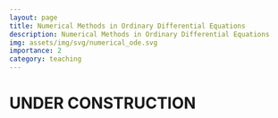 ```yaml
---
layout: page
title: Numerical Methods in Ordinary Differential Equations
description: Numerical Methods in Ordinary Differential Equations
img: assets/img/svg/numerical_ode.svg
importance: 2
category: teaching
---
```

# UNDER CONSTRUCTION



